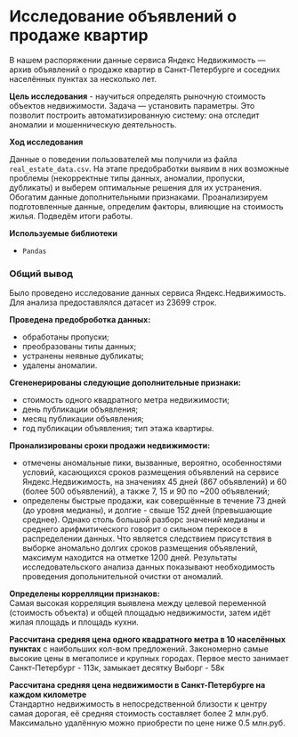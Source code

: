 # Исследование объявлений о продаже квартир

В нашем распоряжении данные сервиса Яндекс Недвижимость — архив объявлений о продаже квартир в Санкт-Петербурге и соседних населённых пунктах за несколько лет.

**Цель исследования** - научиться определять рыночную стоимость объектов недвижимости. Задача — установить параметры. Это позволит построить автоматизированную систему: она отследит аномалии и мошенническую деятельность.

**Ход исследования**

Данные о поведении пользователей мы получили из файла `real_estate_data.csv`. На этапе предобработки выявим в них возможные проблемы (некорректные типы данных, аномалии, пропуски, дубликаты) и выберем оптимальные решения для их устранения. Обогатим данные дополнительными признаками. Проанализируем подготовленные данные, определим факторы, влияющие на стоимость жилья. Подведём итоги работы. 

**Используемые библиотеки**
- `Pandas`
 
### Общий вывод
Было проведено исследование данных сервиса Яндекс.Недвижимость. Для анализа предоставлялся датасет из 23699 строк.

__Проведена предоброботка данных:__
- обработаны пропуски;
- преобразованы типы данных;
- устранены неявные дубликаты;
- удалены аномалии.

__Сгененерированы следующие дополнительные признаки:__
- стоимость одного квадратного метра недвижимости;
- день публикации объявления;
- месяц публикации объявления;
- год публикации объявления; тип этажа квартиры.

__Пронализированы сроки продажи недвижимости:__
- отмечены аномальные пики, вызванные, вероятно, особенностями условий, касающихся сроков размещения объявлений на сервисе Яндекс.Недвижимость, на значениях 45 дней (867 объявлений) и 60 (более 500 объявлений), а также 7, 15 и 90 по ~200 объявлений;
- определены быстрые продажи, как совершённые в течение 73 дней (до уровня медианы), и долгие - свыше 152 дней (превышающие среднее). Однако столь большой разборс значений медианы и среднего арифмитического говорит о сильном перекосе в распределении данных. Что является следствием присутствия в выборке аномально долгих сроков размещения объявлений, максимум находится на отметке 1200 дней.
Результаты исследовательского анализа данных показывают необходимость проведения допольнительной очистки от аномалий.

__Определены коррелляции признаков:__  
Самая высокая корреляция выявлена между целевой переменной (стоимость объекта) и общей площадью недвижимости, затем идёт жилая площадь и площадь кухни.  

__Рассчитана средняя цена одного квадратного метра в 10 населённых пунктах__ с наибольших кол-вом предложений. Закономерно самые высокие цены в мегаполисе и крупных городах. Первое место занимает Санкт-Петербург - 113к, замыкает десятку Выборг - 58к

__Рассчитана средняя цена недвижимости в Санкт-Петербурге на каждом километре__   
Стандартно недвижимость в непосредственной близости к центру самая дорогая, её средняя стоимость составляет более 2 млн.руб. Максимально удалённую можно приобрести по цене ниже 0.5 млн.руб.
